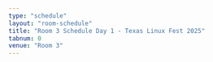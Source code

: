 ```yaml
---
type: "schedule"
layout: "room-schedule"
title: "Room 3 Schedule Day 1 - Texas Linux Fest 2025"
tabnum: 0
venue: "Room 3"
---
```

